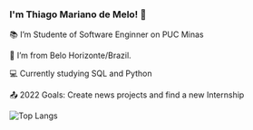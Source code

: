 ### I'm Thiago Mariano de Melo! 👋

:books: I’m Studente of Software Enginner on PUC Minas

:house_with_garden: I’m from Belo Horizonte/Brazil.                      

:computer: Currently studying SQL and Python

:outbox_tray: 2022 Goals: Create news projects and find a new Internship


![Top Langs](https://github-readme-stats.vercel.app/api/top-langs/?username=ThiagoMarianoMelo)
